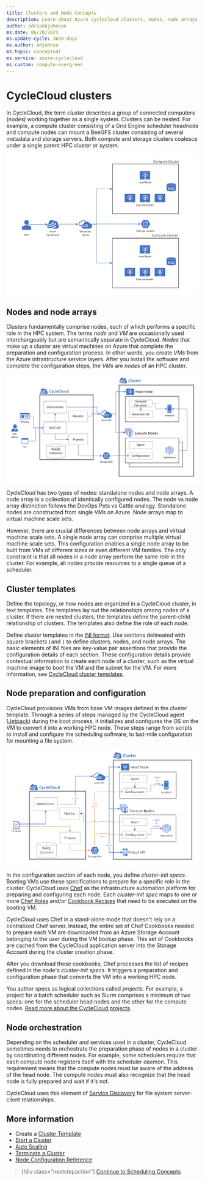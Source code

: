 ```yaml
---
title: Clusters and Node Concepts
description: Learn about Azure CycleCloud clusters, nodes, node arrays, and cluster templates. Prepare, configure, and orchestrate nodes.
author: adriankjohnson
ms.date: 06/20/2023
ms.update-cycle: 3650-days
ms.author: adjohnso
ms.topic: conceptual
ms.service: azure-cyclecloud
ms.custom: compute-evergreen
---
```


# CycleCloud clusters

In CycleCloud, the term *cluster* describes a group of connected computers (*nodes*) working together as a single system. Clusters can be nested. For example, a compute cluster consisting of a Grid Engine scheduler headnode and compute nodes can mount a BeeGFS cluster consisting of several metadata and storage servers. Both compute and storage clusters coalesce under a single parent HPC cluster or system.

![Overview Diagram](../images/concept-overview-diagram.png)

## Nodes and node arrays

Clusters fundamentally comprise nodes, each of which performs a specific role in the HPC system. The terms *node* and *VM* are occasionally used interchangeably but are semantically separate in CycleCloud. *Nodes* that make up a cluster are virtual machines on Azure that complete the preparation and configuration process. In other words, you create *VMs* from the Azure infrastructure service layers. After you install the software and complete the configuration steps, the *VMs* are *nodes* of an HPC cluster.

![Architecture Diagram](../images/concept-architecture-diagram.png)

CycleCloud has two types of nodes: standalone nodes and node arrays. A node array is a collection of identically configured nodes. The node vs node array distinction follows the DevOps Pets vs Cattle analogy. Standalone nodes are constructed from single VMs on Azure. Node arrays map to virtual machine scale sets.

However, there are crucial differences between node arrays and virtual machine scale sets. A single node array can comprise multiple virtual machine scale sets. This configuration enables a single node array to be built from VMs of different sizes or even different VM families. The only constraint is that all nodes in a node array perform the same role in the cluster. For example, all nodes provide resources to a single queue of a scheduler.

## Cluster templates

Define the topology, or how nodes are organized in a CycleCloud cluster, in text templates. The templates lay out the relationships among nodes of a cluster. If there are nested clusters, the templates define the parent-child relationship of clusters. The templates also define the role of each node.

Define cluster templates in the [INI format](https://en.wikipedia.org/wiki/INI_file). Use sections delineated with square brackets `[`and `]` to define clusters, nodes, and node arrays. The basic elements of INI files are key-value pair assertions that provide the configuration details of each section. These configuration details provide contextual information to create each node of a cluster, such as the virtual machine image to boot the VM and the subnet for the VM. For more information, see [CycleCloud cluster templates](~/articles/cyclecloud/how-to/cluster-templates.md).

## Node preparation and configuration

CycleCloud provisions VMs from base VM images defined in the cluster template. Through a series of steps managed by the CycleCloud agent ([Jetpack](~/articles/cyclecloud/jetpack.md)) during the boot process, it initializes and configures the OS on the VM to convert it into a working HPC node. These steps range from scripts to install and configure the scheduling software, to last-mile configuration for mounting a file system.

![Node Preparation Diagram](../images/concept-node-prep-diagram.png)

In the configuration section of each node, you define *cluster-init specs*. Booting VMs use these specifications to prepare for a specific role in the cluster. CycleCloud uses [Chef](https://www.chef.io) as the infrastructure automation platform for preparing and configuring each node. Each *cluster-init spec* maps to one or more [Chef Roles](https://docs.chef.io/roles.html) and/or [Cookbook Recipes](https://docs.chef.io/recipes.html) that need to be executed on the booting VM. 

CycleCloud uses Chef in a stand-alone mode that doesn't rely on a centralized Chef server. Instead, the entire set of Chef Cookbooks needed to prepare each VM are downloaded from an Azure Storage Account belonging to the user during the VM bootup phase. This set of Cookbooks are cached from the CycleCloud application server into the Storage Account during the cluster creation phase.

After you download these cookbooks, Chef processes the list of recipes defined in the node's *cluster-init specs*. It triggers a preparation and configuration phase that converts the VM into a working HPC node.

You author specs as logical collections called *projects*. For example, a project for a batch scheduler such as Slurm comprises a minimum of two specs: one for the scheduler head nodes and the other for the compute nodes. [Read more about the CycleCloud projects](~/articles/cyclecloud/how-to/projects.md).

## Node orchestration

Depending on the scheduler and services used in a cluster, CycleCloud sometimes needs to orchestrate the preparation phase of nodes in a cluster by coordinating different nodes. For example, some schedulers require that each compute node registers itself with the scheduler daemon. This requirement means that the compute nodes must be aware of the address of the head node. The compute nodes must also recognize that the head node is fully prepared and wait if it's not.

CycleCloud uses this element of [Service Discovery](https://en.wikipedia.org/wiki/Service_discovery) for file system server-client relationships.

## More information

* Create a [Cluster Template](~/articles/cyclecloud/how-to/cluster-templates.md)
* [Start a Cluster](~/articles/cyclecloud/how-to/start-cluster.md)
* [Auto Scaling](~/articles/cyclecloud/how-to/configure-autoscaling.md)
* [Terminate a Cluster](~/articles/cyclecloud/how-to/terminate-cluster.md)
* [Node Configuration Reference](~/articles/cyclecloud/cluster-references/configuration-reference.md)

> [!div class="nextstepaction"]
> [Continue to Scheduling Concepts](./scheduling.md)
